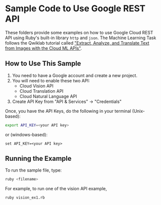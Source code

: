 # Sample Code to Use Google REST API

These folders provide some examples on how to use Google Cloud REST API using Ruby's built-in library `http` and `json`. The Machine Learning Task follows the Qwiklab tutorial called ["Extract, Analyze, and Translate Text from Images with the Cloud ML APIs"](https://www.cloudskillsboost.google/focuses/1836?parent=catalog). 

## How to Use This Sample

1. You need to have a Google account and create a new project.
1. You will need to enable these two API:
    - Cloud Vision API
    - Cloud Translation API 
    - Cloud Natural Language API
1. Create API Key from "API & Services" -> "Credentials"

Once, you have the API Keys, do the following in your terminal (Unix-based):
```sh
export API_KEY=<your API key>
```

or (windows-based):
```dos
set API_KEY=<your API key>
```

## Running the Example
To run the sample file, type: 
```sh
ruby <filename>
```

For example, to run one of the vision API example, 
```sh
ruby vision_ex1.rb
```


